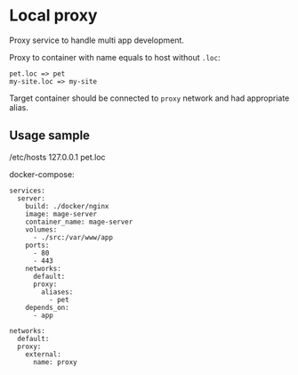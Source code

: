 # Local proxy

Proxy service to handle multi app development.

Proxy to container with name equals to host without `.loc`:

    pet.loc => pet
    my-site.loc => my-site

Target container should be connected to `proxy` network and had appropriate alias.

## Usage sample

/etc/hosts
    127.0.0.1 pet.loc

docker-compose:
    
    services:
      server:
        build: ./docker/nginx
        image: mage-server
        container_name: mage-server
        volumes:
          - ./src:/var/www/app
        ports:
          - 80
          - 443
        networks:
          default:
          proxy:
            aliases:
              - pet
        depends_on:
          - app
    
    networks:
      default:
      proxy:
        external:
          name: proxy
